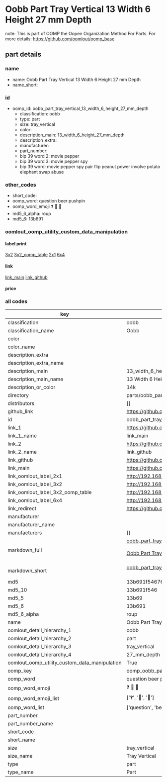 # Oobb Part Tray Vertical 13 Width 6 Height 27 mm Depth  

note: This is part of OOMP the Oopen Organization Method For Parts. For more details: https://github.com/oomlout/oomp_base

##  part details
  







### name
* name: Oobb Part Tray Vertical 13 Width 6 Height 27 mm Depth
* name_short: 
### id
* oomp_id: oobb_part_tray_vertical_13_width_6_height_27_mm_depth
  * classification: oobb
  * type: part
  * size: tray_vertical
  * color: 
  * description_main: 13_width_6_height_27_mm_depth
  * description_extra: 
  * manufacturer: 
  * part_number: 
  * bip 39 word 2: movie pepper
  * bip 39 word 3: movie pepper spy
  * bip 39 word: movie pepper spy pair flip peanut power involve potato elephant swap abuse

### other_codes
* short_code: 
* oomp_word: question beer pushpin
* oomp_word_emoji :question: :beer: :pushpin:
* md5_6_alpha: roup
* md5_6: 13b691






### oomlout_oomp_utility_custom_data_manipulation
#### label print
[3x2](http://192.168.1.245:1112/?label=oomp%20roup)
[3x2_oomp_table](http://192.168.1.108:1112/?label=oomp%20roup)
[2x1](http://192.168.1.242:1112/?label=oomp%20roup)
[6x4](http://192.168.1.55:1112/?label=oomp%20roup)    

#### link

[link_main](https://github.com/oomlout/oomlout_oomp_version_1_messy/tree/main/parts/oobb_part_tray_vertical_13_width_6_height_27_mm_depth) [link_github](https://github.com/oomlout/oomlout_oomp_version_1_messy/tree/main/parts/oobb_part_tray_vertical_13_width_6_height_27_mm_depth)                             

#### price







### all codes 
| key | value |  
| --- | --- |  
| classification | oobb |  
| classification_name | Oobb |  
| color |  |  
| color_name |  |  
| description_extra |  |  
| description_extra_name |  |  
| description_main | 13_width_6_height_27_mm_depth |  
| description_main_name | 13 Width 6 Height 27 mm Depth |  
| description_or_color | 14k |  
| directory | parts/oobb_part_tray_vertical_13_width_6_height_27_mm_depth |  
| distributors | [] |  
| github_link | https://github.com/oomlout/oomlout_oomp_part_src/tree/main/parts/oobb_part_tray_vertical_13_width_6_height_27_mm_depth |  
| id | oobb_part_tray_vertical_13_width_6_height_27_mm_depth |  
| link_1 | https://github.com/oomlout/oomlout_oomp_version_1_messy/tree/main/parts/oobb_part_tray_vertical_13_width_6_height_27_mm_depth |  
| link_1_name | link_main |  
| link_2 | https://github.com/oomlout/oomlout_oomp_version_1_messy/tree/main/parts/oobb_part_tray_vertical_13_width_6_height_27_mm_depth |  
| link_2_name | link_github |  
| link_github | https://github.com/oomlout/oomlout_oomp_version_1_messy/tree/main/parts/oobb_part_tray_vertical_13_width_6_height_27_mm_depth |  
| link_main | https://github.com/oomlout/oomlout_oomp_version_1_messy/tree/main/parts/oobb_part_tray_vertical_13_width_6_height_27_mm_depth |  
| link_oomlout_label_2x1 | http://192.168.1.242:1112/?label=oomp%20roup |  
| link_oomlout_label_3x2 | http://192.168.1.245:1112/?label=oomp%20roup |  
| link_oomlout_label_3x2_oomp_table | http://192.168.1.108:1112/?label=oomp%20roup |  
| link_oomlout_label_6x4 | http://192.168.1.55:1112/?label=oomp%20roup |  
| link_redirect | https://github.com/oomlout/oomlout_oomp_version_1_messy/tree/main/parts/oobb_part_tray_vertical_13_width_6_height_27_mm_depth |  
| manufacturer |  |  
| manufacturer_name |  |  
| manufacturers | [] |  
| markdown_full | [oobb_part_tray_vertical_13_width_6_height_27_mm_depth](none)<br>[](none)<br>[Oobb Part Tray Vertical 13 Width 6 Height 27 Mm Depth](none)<br><br> |  
| markdown_short | [oobb_part_tray_vertical_13_width_6_height_27_mm_depth](none)<br><br> |  
| md5 | 13b691f54676352a87ac89f1a6a8bc87 |  
| md5_10 | 13b691f546 |  
| md5_5 | 13b69 |  
| md5_6 | 13b691 |  
| md5_6_alpha | roup |  
| name | Oobb Part Tray Vertical 13 Width 6 Height 27 mm Depth |  
| oomlout_detail_hierarchy_1 | oobb |  
| oomlout_detail_hierarchy_2 | part |  
| oomlout_detail_hierarchy_3 | tray_vertical |  
| oomlout_detail_hierarchy_4 | 27_mm_depth |  
| oomlout_oomp_utility_custom_data_manipulation | True |  
| oomp_key | oomp_oobb_part_tray_vertical_13_width_6_height_27_mm_depth |  
| oomp_word | question beer pushpin |  
| oomp_word_emoji | :question: :beer: :pushpin: |  
| oomp_word_emoji_list | [':question:', ':beer:', ':pushpin:'] |  
| oomp_word_list | ['question', 'beer', 'pushpin'] |  
| part_number |  |  
| part_number_name |  |  
| short_code |  |  
| short_name |  |  
| size | tray_vertical |  
| size_name | Tray Vertical |  
| type | part |  
| type_name | Part |  
